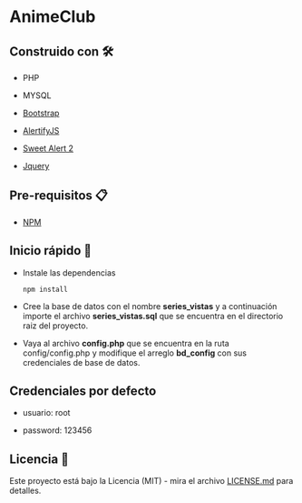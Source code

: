 # AnimeClub

## Construido con 🛠️

- PHP

- MYSQL

- <a href="https://getbootstrap.com/">Bootstrap</a>

- <a href="https://alertifyjs.com/">AlertifyJS</a>

- <a href="https://sweetalert2.github.io/">Sweet Alert 2</a>

- <a href="https://jquery.com/">Jquery</a>

## Pre-requisitos 📋

- <a href="https://www.npmjs.com/">NPM</a>

## Inicio rápido 🚀

- Instale las dependencias
    ```
    npm install
    ```

- Cree la base de datos con el nombre **series_vistas** y a continuación importe el archivo **series_vistas.sql** que se encuentra en el directorio raiz del proyecto.

- Vaya al archivo **config.php** que se encuentra en la ruta config/config.php y modifique el arreglo **bd_config** con sus credenciales de base de datos.

## Credenciales por defecto

- usuario: root

- password: 123456

## Licencia 📄

Este proyecto está bajo la Licencia (MIT) - mira el archivo [LICENSE.md](LICENSE.md) para detalles.